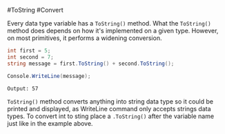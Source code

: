 #ToString #Convert

Every data type variable has a `ToString()` method. What the `ToString()` method does depends on how it's implemented on a given type. However, on most primitives, it performs a widening conversion.

```c#
int first = 5;
int second = 7;
string message = first.ToString() + second.ToString();

Console.WriteLine(message);
```
```
Output: 57
```

``ToString()`` method converts anything into string data type so it could be printed and displayed, as WriteLine command only accepts strings data types. To convert int to sting place a `.ToString()` after the variable name just like in the example above.

